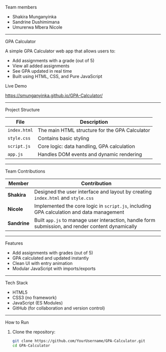  Team members
 - Shakira Munganyinka
 - Sandrine Dushimimana
 - Umurerwa Mbera Nicole
 
 ---
 
 GPA Calculator

A simple GPA Calculator web app that allows users to:
- Add assignments with a grade (out of 5)
- View all added assignments
- See GPA updated in real time
- Built using HTML, CSS, and Pure JavaScript

 Live Demo

 https://smunganyinka.github.io/GPA-Calculator/

---

Project Structure

| File          | Description |
|---------------|-------------|
| `index.html`  | The main HTML structure for the GPA Calculator |
| `style.css`   | Contains basic styling|
| `script.js`   | Core logic: data handling, GPA calculation |
| `app.js`      | Handles DOM events and dynamic rendering |

---

Team Contributions

| Member    | Contribution |
|-----------|--------------|
| **Shakira** | Designed the user interface and layout by creating `index.html` and `style.css` |
| **Nicole**  | Implemented the core logic in `script.js`, including GPA calculation and data management |
| **Sandrine** | Built `app.js` to manage user interaction, handle form submission, and render content dynamically |

---

Features

- Add assignments with grades (out of 5)
- GPA calculated and updated instantly
- Clean UI with entry animation
- Modular JavaScript with imports/exports

---

Tech Stack

- HTML5
- CSS3 (no framework)
- JavaScript (ES Modules)
- GitHub (for collaboration and version control)

---

 How to Run

1. Clone the repository:
   ```bash
   git clone https://github.com/YourUsername/GPA-Calculator.git
   cd GPA-Calculator
